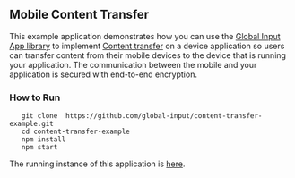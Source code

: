 ## Mobile Content Transfer
This example application demonstrates how you can use the [Global Input App library](https://github.com/global-input/global-input-react) to implement [Content transfer](https://globalinput.co.uk/global-input-app/mobile-content-transfer) on a device application so users can transfer content from their mobile devices to the device that is running your application. The communication between the mobile and your application is secured with end-to-end encryption. 

### How to Run

```
   git clone  https://github.com/global-input/content-transfer-example.git
   cd content-transfer-example  
   npm install
   npm start
```

The running instance of this application is [here](https://globalinput.co.uk/global-input-app/content-transfer). 
   
